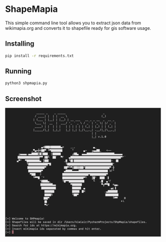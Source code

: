 # ShapeMapia

This simple command line tool allows you to extract json data from wikimapia.org and converts it to shapefile ready for gis software usage.

## Installing

```bash
pip install -r requirements.txt
```

## Running

```bash
python3 shpmapia.py
```
## Screenshot

![screenshot](screenshots/shpmapia.png)
